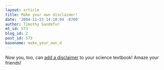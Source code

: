 ```yaml
---
layout: article
title: Make your own disclaimer!
date: '2004-11-23 14:10:04 -0700'
author: Timothy Sandefur
mt_id: 573
blog_id: 2
post_id: 573
basename: make_your_own_d
---
```

Now you, too, can <a href="http://www.swarthmore.edu/NatSci/cpurrin1/textbookdisclaimers/index.htm">add a disclaimer</a> to your science textbook! Amaze your friends!
